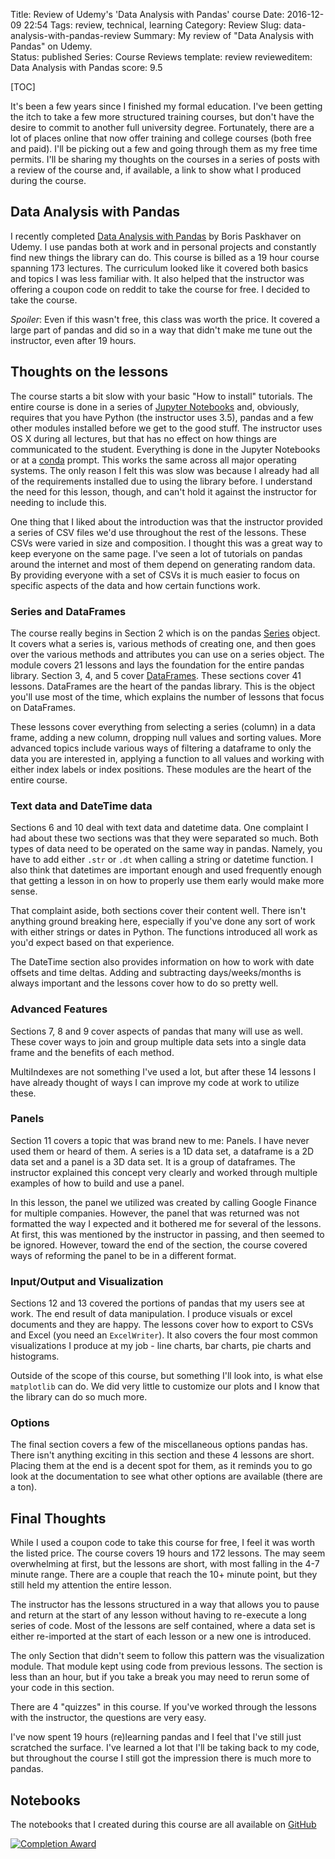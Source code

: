 Title: Review of Udemy's 'Data Analysis with Pandas' course
Date: 2016-12-09 22:54
Tags: review, technical, learning
Category: Review
Slug: data-analysis-with-pandas-review
Summary: My review of "Data Analysis with Pandas" on Udemy.  
Status: published
Series: Course Reviews
template: review
revieweditem: Data Analysis with Pandas
score: 9.5

[TOC]

It's been a few years since I finished my formal education. I've been getting the itch to take a few more structured
training courses, but don't have the desire to commit to another full university degree. Fortunately, there are a lot
of places online that now offer training and college courses (both free and paid). I'll be picking out a few and going
through them as my free time permits. I'll be sharing my thoughts on the courses in a series of posts with a review of
the course and, if available, a link to show what I produced during the course.

## Data Analysis with Pandas

I recently completed [Data Analysis with Pandas][1] by Boris Paskhaver on Udemy. I use pandas both at work and in
personal projects and constantly find new things the library can do. This course is billed as a 19 hour course spanning
173 lectures. The curriculum looked like it covered both basics and topics I was less familiar with. It also helped
that the instructor was offering a coupon code on reddit to take the course for free. I decided to take the course.

*Spoiler*: Even if this wasn't free, this class was worth the price. It covered a large part of pandas and did so in a
way that didn't make me tune out the instructor, even after 19 hours.

## Thoughts on the lessons

The course starts a bit slow with your basic "How to install" tutorials. The entire course is done in a series of
[Jupyter Notebooks][2] and, obviously, requires that you have Python (the instructor uses 3.5), pandas and a few
other modules installed before we get to the good stuff. The instructor uses OS X during all lectures, but that has
no effect on how things are communicated to the student. Everything is done in the Jupyter Notebooks or at a [conda][3]
prompt. This works the same across all major operating systems. The only reason I felt this was slow was because I
already had all of the requirements installed due to using the library before. I understand the need for this lesson,
though, and can't hold it against the instructor for needing to include this.

One thing that I liked about the introduction was that the instructor provided a series of CSV files we'd use
throughout the rest of the lessons. These CSVs were varied in size and composition. I thought this was a great way to
keep everyone on the same page. I've seen a lot of tutorials on pandas around the internet and most of them depend on
generating random data. By providing everyone with a set of CSVs it is much easier to focus on specific aspects of the
data and how certain functions work.

### Series and DataFrames

The course really begins in Section 2 which is on the pandas [Series][4] object. It covers what a series is, various
methods of creating one, and then goes over the various methods and attributes you can use on a series object. The
module covers 21 lessons and lays the foundation for the entire pandas library. Section 3, 4, and 5 cover
[DataFrames][5]. These sections cover 41 lessons. DataFrames are the heart of the pandas library. This is the object
you'll use most of the time, which explains the number of lessons that focus on DataFrames.

These lessons cover everything from selecting a series (column) in a data frame, adding a new column, dropping null
values and sorting values. More advanced topics include various ways of filtering a dataframe to only the data you are
interested in, applying a function to all values and working with either index labels or index positions. These modules
are the heart of the entire course.

### Text data and DateTime data

Sections 6 and 10 deal with text data and datetime data. One complaint I had about these two sections was that they
were separated so much. Both types of data need to be operated on the same way in pandas. Namely, you have to add
either `.str` or `.dt` when calling a string or datetime function. I also think that datetimes are important enough
and used frequently enough that getting a lesson in on how to properly use them early would make more sense.

That complaint aside, both sections cover their content well. There isn't anything ground breaking here, especially
if you've done any sort of work with either strings or dates in Python. The functions introduced all work as you'd
expect based on that experience.

The DateTime section also provides information on how to work with date offsets and time deltas. Adding and
subtracting days/weeks/months is always important and the lessons cover how to do so pretty well.

### Advanced Features

Sections 7, 8 and 9 cover aspects of pandas that many will use as well. These cover ways to join and group multiple data
sets into a single data frame and the benefits of each method.

MultiIndexes are not something I've used a lot, but after these 14 lessons I have already thought of ways I can
improve my code at work to utilize these.

### Panels

Section 11 covers a topic that was brand new to me: Panels. I have never used them or heard of them. A series is a 1D
data set, a dataframe is a 2D data set and a panel is a 3D data set. It is a group of dataframes. The instructor explained
this concept very clearly and worked through multiple examples of how to build and use a panel.

In this lesson, the panel we utilized was created by calling Google Finance for multiple companies. However, the panel
that was returned was not formatted the way I expected and it bothered me for several of the lessons. At first, this
was mentioned by the instructor in passing, and then seemed to be ignored. However, toward the end of the section, the
course covered ways of reforming the panel to be in a different format.

### Input/Output and Visualization

Sections 12 and 13 covered the portions of pandas that my users see at work. The end result of data manipulation. I
produce visuals or excel documents and they are happy. The lessons cover how to export to CSVs and Excel (you need
an `ExcelWriter`). It also covers the four most common visualizations I produce at my job - line charts, bar charts,
pie charts and histograms.

Outside of the scope of this course, but something I'll look into, is what else `matplotlib` can do. We did very
little to customize our plots and I know that the library can do so much more.

### Options

The final section covers a few of the miscellaneous options pandas has. There isn't anything exciting in this section
and these 4 lessons are short. Placing them at the end is a decent spot for them, as it reminds you to go look at the
documentation to see what other options are available (there are a ton).

## Final Thoughts

While I used a coupon code to take this course for free, I feel it was worth the listed price. The course covers 19
hours and 172 lessons. The may seem overwhelming at first, but the lessons are short, with most falling in the 4-7
minute range. There are a couple that reach the 10+ minute point, but they still held my attention the entire lesson.

The instructor has the lessons structured in a way that allows you to pause and return at the start of any lesson
without having to re-execute a long series of code. Most of the lessons are self contained, where a data set is either
re-imported at the start of each lesson or a new one is introduced.

The only Section that didn't seem to follow this pattern was the visualization module. That module kept using code
from previous lessons. The section is less than an hour, but if you take a break you may need to rerun some of your
code in this section.

There are 4 "quizzes" in this course. If you've worked through the lessons with the instructor, the questions are
very easy.

I've now spent 19 hours (re)learning pandas and I feel that I've still just scratched the surface. I've learned a lot
that I'll be taking back to my code, but throughout the course I still got the impression there is much more to pandas.

## Notebooks

The notebooks that I created during this course are all available on [GitHub][2]

[![Completion Award][6]][7]



 [1]: https://www.udemy.com/data-analysis-with-pandas/learn/v4/overview
 [2]: https://github.com/AWegnerGitHub/Data-Analysis-with-Pandas
 [3]: https://www.continuum.io/downloads
 [4]: http://pandas.pydata.org/pandas-docs/stable/generated/pandas.Series.html
 [5]: http://pandas.pydata.org/pandas-docs/stable/generated/pandas.DataFrame.html
 [6]: {attach}images/udemy-data-analysis-pandas-completion.jpg
 [7]: https://ude.my/UC-FB6LLMB5
